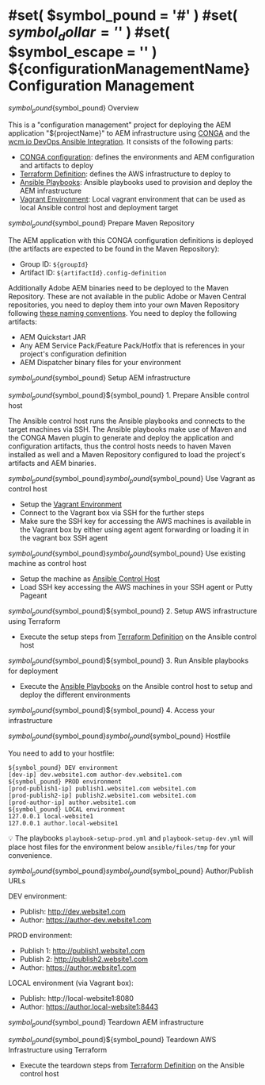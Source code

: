 #set( $symbol_pound = '#' )
#set( $symbol_dollar = '$' )
#set( $symbol_escape = '\' )
${configurationManagementName} Configuration Management
=======================================

${symbol_pound}${symbol_pound} Overview

This is a "configuration management" project for deploying the AEM application "${projectName}" to AEM infrastructure using [CONGA][conga] and the [wcm.io DevOps Ansible Integration][wcmio-devops-ansible]. It consists of the following parts:

* [CONGA configuration][configuration-folder]: defines the environments and AEM configuration and artifacts to deploy
* [Terraform Definition][terraform-folder]: defines the AWS infrastructure to deploy to
* [Ansible Playbooks][ansible-folder]: Ansible playbooks used to provision and deploy the AEM infrastructure
* [Vagrant Environment][vagrant-folder]: Local vagrant environment that can be used as local Ansible control host and deployment target


${symbol_pound}${symbol_pound} Prepare Maven Repository

The AEM application with this CONGA configuration definitions is deployed (the artifacts are expected to be found in the Maven Repository):

* Group ID: `${groupId}`
* Artifact ID: `${artifactId}.config-definition`

Additionally Adobe AEM binaries need to be deployed to the Maven Repository. These are not available in the public Adobe or Maven Central repositories, you need to deploy them into your own Maven Repository following [these naming conventions][aem-binaries-conventions]. You need to deploy the following artifacts:

* AEM Quickstart JAR
* Any AEM Service Pack/Feature Pack/Hotfix that is references in your project's configuration definition
* AEM Dispatcher binary files for your environment


${symbol_pound}${symbol_pound} Setup AEM infrastructure

${symbol_pound}${symbol_pound}${symbol_pound} 1. Prepare Ansible control host

The Ansible control host runs the Ansible playbooks and connects to the target machines via SSH. The Ansible playbooks make use of Maven and the CONGA Maven plugin to generate and deploy the application and configuration artifacts, thus the control hosts needs to haven Maven installed as well and a Maven Repository configured to load the project's artifacts and AEM binaries.

${symbol_pound}${symbol_pound}${symbol_pound}${symbol_pound} Use Vagrant as control host

* Setup the [Vagrant Environment][vagrant-folder]
* Connect to the Vagrant box via SSH for the further steps
* Make sure the SSH key for accessing the AWS machines is available in the Vagrant box by either using agent agent forwarding or loading it in the vagrant box SSH agent


${symbol_pound}${symbol_pound}${symbol_pound}${symbol_pound} Use existing machine as control host

* Setup the machine as [Ansible Control Host][ansible-folder-ansible-control-host]
* Load SSH key accessing the AWS machines in your SSH agent or Putty Pageant


${symbol_pound}${symbol_pound}${symbol_pound} 2. Setup AWS infrastructure using Terraform

* Execute the setup steps from [Terraform Definition][terraform-folder-setup] on the Ansible control host


${symbol_pound}${symbol_pound}${symbol_pound} 3. Run Ansible playbooks for deployment

* Execute the [Ansible Playbooks][ansible-folder-execute-playbooks] on the Ansible control host to setup and deploy the different environments


${symbol_pound}${symbol_pound}${symbol_pound} 4. Access your infrastructure

${symbol_pound}${symbol_pound}${symbol_pound}${symbol_pound} Hostfile

You need to add to your hostfile:

    ${symbol_pound} DEV environment
    [dev-ip] dev.website1.com author-dev.website1.com
    ${symbol_pound} PROD environment
    [prod-publish1-ip] publish1.website1.com website1.com
    [prod-publish2-ip] publish2.website1.com website1.com
    [prod-author-ip] author.website1.com    
    ${symbol_pound} LOCAL environment
    127.0.0.1 local-website1
    127.0.0.1 author.local-website1 

:bulb: The playbooks `playbook-setup-prod.yml` and
`playbook-setup-dev.yml` will place host files for the environment below
`ansible/files/tmp` for your convenience.


${symbol_pound}${symbol_pound}${symbol_pound}${symbol_pound} Author/Publish URLs

DEV environment:

* Publish: http://dev.website1.com
* Author: https://author-dev.website1.com

PROD environment:

* Publish 1: http://publish1.website1.com
* Publish 2: http://publish2.website1.com
* Author: https://author.website1.com

LOCAL environment (via Vagrant box):

* Publish: http://local-website1:8080
* Author: https://author.local-website1:8443


${symbol_pound}${symbol_pound} Teardown AEM infrastructure

${symbol_pound}${symbol_pound}${symbol_pound} Teardown AWS Infrastructure using Terraform

* Execute the teardown steps from [Terraform Definition][terraform-folder-teardown] on the Ansible control host



[ansible-folder]: ansible
[ansible-folder-ansible-control-host]: ansible/ansible-control-host-README.md
[ansible-folder-execute-playbooks]: ansible${symbol_pound}execute-playbooks
[configuration-folder]: configuration
[terraform-folder]: terraform
[terraform-folder-setup]: terraform${symbol_pound}setup
[terraform-folder-teardown]: terraform${symbol_pound}teardown
[vagrant-folder]: vagrant

[conga]: http://devops.wcm.io/conga/
[wcmio-devops-ansible]: http://devops.wcm.io/ansible.html
[aem-binaries-conventions]: https://wcm-io.atlassian.net/wiki/x/AYC9Aw
